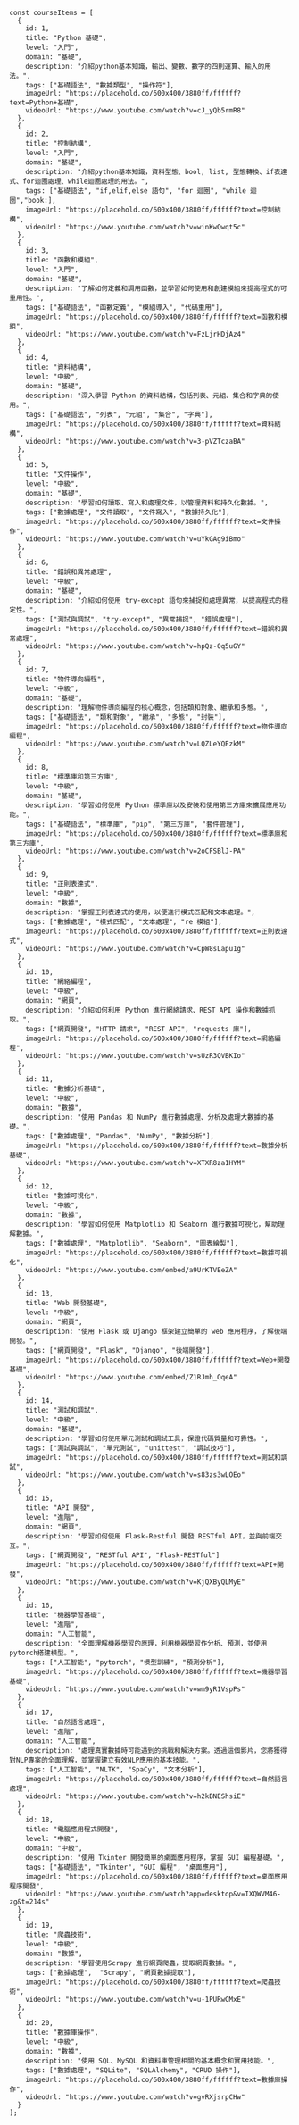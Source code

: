    const courseItems = [
      {
        id: 1,
        title: "Python 基礎",
        level: "入門",
        domain: "基礎",
        description: "介紹python基本知識，輸出、變數、數字的四則運算、輸入的用法。",
        tags: ["基礎語法", "數據類型", "操作符"],
        imageUrl: "https://placehold.co/600x400/3880ff/ffffff?text=Python+基礎",
        videoUrl: "https://www.youtube.com/watch?v=cJ_yQb5rmR8"
      },
      {
        id: 2,
        title: "控制結構",
        level: "入門",
        domain: "基礎",
        description: "介紹python基本知識，資料型態、bool, list, 型態轉換、if表達式、for迴圈處理、while迴圈處理的用法。",
        tags: ["基礎語法", "if,elif,else 語句", "for 迴圈", "while 迴圈","book:],
        imageUrl: "https://placehold.co/600x400/3880ff/ffffff?text=控制結構",
        videoUrl: "https://www.youtube.com/watch?v=winKwQwqt5c"
      },
      {
        id: 3,
        title: "函數和模組",
        level: "入門",
        domain: "基礎",
        description: "了解如何定義和調用函數，並學習如何使用和創建模組來提高程式的可重用性。",
        tags: ["基礎語法", "函數定義", "模組導入", "代碼重用"],
        imageUrl: "https://placehold.co/600x400/3880ff/ffffff?text=函數和模組",
        videoUrl: "https://www.youtube.com/watch?v=FzLjrHDjAz4"
      },
      {
        id: 4,
        title: "資料結構",
        level: "中級",
        domain: "基礎",
        description: "深入學習 Python 的資料結構，包括列表、元組、集合和字典的使用。",
        tags: ["基礎語法", "列表", "元組", "集合", "字典"],
        imageUrl: "https://placehold.co/600x400/3880ff/ffffff?text=資料結構",
        videoUrl: "https://www.youtube.com/watch?v=3-pVZTczaBA"
      },
      {
        id: 5,
        title: "文件操作",
        level: "中級",
        domain: "基礎",
        description: "學習如何讀取、寫入和處理文件，以管理資料和持久化數據。",
        tags: ["數據處理", "文件讀取", "文件寫入", "數據持久化"],
        imageUrl: "https://placehold.co/600x400/3880ff/ffffff?text=文件操作",
        videoUrl: "https://www.youtube.com/watch?v=uYkGAg9iBmo"
      },
      {
        id: 6,
        title: "錯誤和異常處理",
        level: "中級",
        domain: "基礎",
        description: "介紹如何使用 try-except 語句來捕捉和處理異常，以提高程式的穩定性。",
        tags: ["測試與調試", "try-except", "異常捕捉", "錯誤處理"],
        imageUrl: "https://placehold.co/600x400/3880ff/ffffff?text=錯誤和異常處理",
        videoUrl: "https://www.youtube.com/watch?v=hpQz-0q5uGY"
      },
      {
        id: 7,
        title: "物件導向編程",
        level: "中級",
        domain: "基礎",
        description: "理解物件導向編程的核心概念，包括類和對象、繼承和多態。",
        tags: ["基礎語法", "類和對象", "繼承", "多態", "封裝"],
        imageUrl: "https://placehold.co/600x400/3880ff/ffffff?text=物件導向編程",
        videoUrl: "https://www.youtube.com/watch?v=LQZLeYQEzkM"
      },
      {
        id: 8,
        title: "標準庫和第三方庫",
        level: "中級",
        domain: "基礎",
        description: "學習如何使用 Python 標準庫以及安裝和使用第三方庫來擴展應用功能。",
        tags: ["基礎語法", "標準庫", "pip", "第三方庫", "套件管理"],
        imageUrl: "https://placehold.co/600x400/3880ff/ffffff?text=標準庫和第三方庫",
        videoUrl: "https://www.youtube.com/watch?v=2oCFSBlJ-PA"
      },
      {
        id: 9,
        title: "正則表達式",
        level: "中級",
        domain: "數據",
        description: "掌握正則表達式的使用，以便進行模式匹配和文本處理。",
        tags: ["數據處理", "模式匹配", "文本處理", "re 模組"],
        imageUrl: "https://placehold.co/600x400/3880ff/ffffff?text=正則表達式",
        videoUrl: "https://www.youtube.com/watch?v=CpW8sLapu1g"
      },
      {
        id: 10,
        title: "網絡編程",
        level: "中級",
        domain: "網頁",
        description: "介紹如何利用 Python 進行網絡請求、REST API 操作和數據抓取。",
        tags: ["網頁開發", "HTTP 請求", "REST API", "requests 庫"],
        imageUrl: "https://placehold.co/600x400/3880ff/ffffff?text=網絡編程",
        videoUrl: "https://www.youtube.com/watch?v=sUzR3QVBKIo"
      },
      {
        id: 11,
        title: "數據分析基礎",
        level: "中級",
        domain: "數據",
        description: "使用 Pandas 和 NumPy 進行數據處理、分析及處理大數據的基礎。",
        tags: ["數據處理", "Pandas", "NumPy", "數據分析"],
        imageUrl: "https://placehold.co/600x400/3880ff/ffffff?text=數據分析基礎",
        videoUrl: "https://www.youtube.com/watch?v=XTXR8za1HYM"
      },
      {
        id: 12,
        title: "數據可視化",
        level: "中級",
        domain: "數據",
        description: "學習如何使用 Matplotlib 和 Seaborn 進行數據可視化，幫助理解數據。",
        tags: ["數據處理", "Matplotlib", "Seaborn", "圖表繪製"],
        imageUrl: "https://placehold.co/600x400/3880ff/ffffff?text=數據可視化",
        videoUrl: "https://www.youtube.com/embed/a9UrKTVEeZA"
      },
      {
        id: 13,
        title: "Web 開發基礎",
        level: "中級",
        domain: "網頁",
        description: "使用 Flask 或 Django 框架建立簡單的 web 應用程序，了解後端開發。",
        tags: ["網頁開發", "Flask", "Django", "後端開發"],
        imageUrl: "https://placehold.co/600x400/3880ff/ffffff?text=Web+開發基礎",
        videoUrl: "https://www.youtube.com/embed/Z1RJmh_OqeA"
      },
      {
        id: 14,
        title: "測試和調試",
        level: "中級",
        domain: "基礎",
        description: "學習如何使用單元測試和調試工具，保證代碼質量和可靠性。",
        tags: ["測試與調試", "單元測試", "unittest", "調試技巧"],
        imageUrl: "https://placehold.co/600x400/3880ff/ffffff?text=測試和調試",
        videoUrl: "https://www.youtube.com/watch?v=s83zs3wLOEo"
      },
      {
        id: 15,
        title: "API 開發",
        level: "進階",
        domain: "網頁",
        description: "學習如何使用 Flask-Restful 開發 RESTful API，並與前端交互。",
        tags: ["網頁開發", "RESTful API", "Flask-RESTful"]
        imageUrl: "https://placehold.co/600x400/3880ff/ffffff?text=API+開發",
        videoUrl: "https://www.youtube.com/watch?v=KjQXByQLMyE"
      },
      {
        id: 16,
        title: "機器學習基礎",
        level: "進階",
        domain: "人工智能",
        description: "全面理解機器學習的原理，利用機器學習作分析、預測，並使用pytorch搭建模型。",
        tags: ["人工智能", "pytorch", "模型訓練", "預測分析"],
        imageUrl: "https://placehold.co/600x400/3880ff/ffffff?text=機器學習基礎",
        videoUrl: "https://www.youtube.com/watch?v=wm9yR1VspPs"
      },
      {
        id: 17,
        title: "自然語言處理",
        level: "進階",
        domain: "人工智能",
        description: "處理真實數據時可能遇到的挑戰和解決方案。透過這個影片，您將獲得對NLP專案的全面理解，並掌握建立有效NLP應用的基本技能。",
        tags: ["人工智能", "NLTK", "SpaCy", "文本分析"],
        imageUrl: "https://placehold.co/600x400/3880ff/ffffff?text=自然語言處理",
        videoUrl: "https://www.youtube.com/watch?v=h2kBNEShsiE"
      },
      {
        id: 18,
        title: "電腦應用程式開發",
        level: "中級",
        domain: "中級",
        description: "使用 Tkinter 開發簡單的桌面應用程序，掌握 GUI 編程基礎。",
        tags: ["基礎語法", "Tkinter", "GUI 編程", "桌面應用"],
        imageUrl: "https://placehold.co/600x400/3880ff/ffffff?text=桌面應用程序開發",
        videoUrl: "https://www.youtube.com/watch?app=desktop&v=IXQWVM46-zg&t=214s"
      },
      {
        id: 19,
        title: "爬蟲技術",
        level: "中級",
        domain: "數據",
        description: "學習使用Scrapy 進行網頁爬蟲，提取網頁數據。",
        tags: ["數據處理",  "Scrapy", "網頁數據提取"],
        imageUrl: "https://placehold.co/600x400/3880ff/ffffff?text=爬蟲技術",
        videoUrl: "https://www.youtube.com/watch?v=u-1PURwCMxE"
      },
      {
        id: 20,
        title: "數據庫操作",
        level: "中級",
        domain: "數據",
        description: "使用 SQL、MySQL 和資料庫管理相關的基本概念和實用技能。",
        tags: ["數據處理", "SQLite", "SQLAlchemy", "CRUD 操作"],
        imageUrl: "https://placehold.co/600x400/3880ff/ffffff?text=數據庫操作",
        videoUrl: "https://www.youtube.com/watch?v=gvRXjsrpCHw"
      }
    ];
